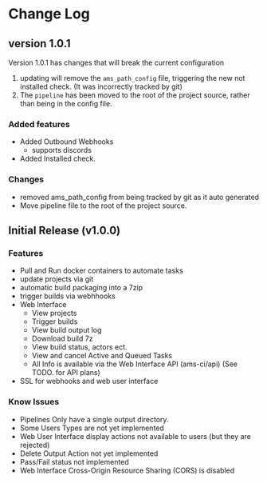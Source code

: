 # Change Log

## version 1.0.1
Version 1.0.1 has changes that will break the current configuration
1) updating will remove the ```ams_path_config``` file, triggering the 
new not installed check. (It was incorrectly tracked by git)
2) The ```pipeline``` has been moved to the root of the project source, rather
than being in the config file.

### Added features
- Added Outbound Webhooks
    - supports discords
- Added Installed check.

### Changes
- removed ams_path_config from being tracked by git as it auto generated
- Move pipeline file to the root of the project source.


## Initial Release (v1.0.0)
### Features 
- Pull and Run docker containers to automate tasks
- update projects via git
- automatic build packaging into a 7zip
- trigger builds via webhhooks
- Web Interface
    - View projects
    - Trigger builds
    - View build output log
    - Download build 7z
    - View build status, actors ect.
    - View and cancel Active and Queued Tasks
    - All Info is available via the Web Interface API (ams-ci/api) (See TODO. for API plans)
- SSL for webhooks and web user interface
    
### Know Issues
- Pipelines Only have a single output directory.
- Some Users Types are not yet implemented
- Web User Interface display actions not available to users (but they are rejected)
- Delete Output Action not yet implemented
- Pass/Fail status not implemented
- Web Interface Cross-Origin Resource Sharing (CORS) is disabled
